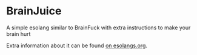 # BrainJuice

A simple esolang similar to BrainFuck with extra instructions to make your brain hurt

Extra information about it can be found <a href="https://esolangs.org/wiki/Brainjuice#Overview">on esolangs.org</a>.